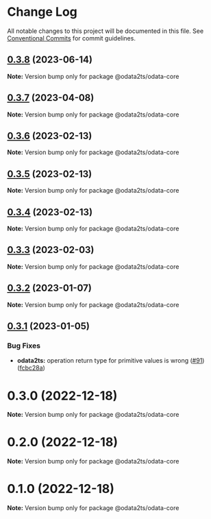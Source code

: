 # Change Log

All notable changes to this project will be documented in this file.
See [Conventional Commits](https://conventionalcommits.org) for commit guidelines.

## [0.3.8](https://github.com/odata2ts/odata2ts/compare/@odata2ts/odata-core@0.3.7...@odata2ts/odata-core@0.3.8) (2023-06-14)

**Note:** Version bump only for package @odata2ts/odata-core

## [0.3.7](https://github.com/odata2ts/odata2ts/compare/@odata2ts/odata-core@0.3.6...@odata2ts/odata-core@0.3.7) (2023-04-08)

**Note:** Version bump only for package @odata2ts/odata-core

## [0.3.6](https://github.com/odata2ts/odata2ts/compare/@odata2ts/odata-core@0.3.3...@odata2ts/odata-core@0.3.6) (2023-02-13)

**Note:** Version bump only for package @odata2ts/odata-core

## [0.3.5](https://github.com/odata2ts/odata2ts/compare/@odata2ts/odata-core@0.3.3...@odata2ts/odata-core@0.3.5) (2023-02-13)

**Note:** Version bump only for package @odata2ts/odata-core

## [0.3.4](https://github.com/odata2ts/odata2ts/compare/@odata2ts/odata-core@0.3.3...@odata2ts/odata-core@0.3.4) (2023-02-13)

**Note:** Version bump only for package @odata2ts/odata-core

## [0.3.3](https://github.com/odata2ts/odata2ts/compare/@odata2ts/odata-core@0.3.2...@odata2ts/odata-core@0.3.3) (2023-02-03)

**Note:** Version bump only for package @odata2ts/odata-core

## [0.3.2](https://github.com/odata2ts/odata2ts/compare/@odata2ts/odata-core@0.3.1...@odata2ts/odata-core@0.3.2) (2023-01-07)

**Note:** Version bump only for package @odata2ts/odata-core

## [0.3.1](https://github.com/odata2ts/odata2ts/compare/@odata2ts/odata-core@0.3.0...@odata2ts/odata-core@0.3.1) (2023-01-05)

### Bug Fixes

* **odata2ts:** operation return type for primitive values is wrong ([#91](https://github.com/odata2ts/odata2ts/issues/91)) ([fcbc28a](https://github.com/odata2ts/odata2ts/commit/fcbc28a8c388d256cb14ddf2a5935431e3a50478))

# 0.3.0 (2022-12-18)

**Note:** Version bump only for package @odata2ts/odata-core

# 0.2.0 (2022-12-18)

**Note:** Version bump only for package @odata2ts/odata-core

# 0.1.0 (2022-12-18)

**Note:** Version bump only for package @odata2ts/odata-core

